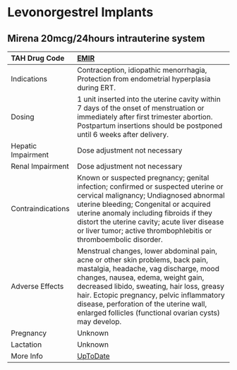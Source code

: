# Levonorgestrel Implants

## Mirena 20mcg/24hours intrauterine system

| TAH Drug Code      | [EMIR](https://www.tahsda.org.tw/drugs/hissearch.php?drug_code=EMIR)                                                                                                                                                                                                                                                                                           |
|:-------------------|:---------------------------------------------------------------------------------------------------------------------------------------------------------------------------------------------------------------------------------------------------------------------------------------------------------------------------------------------------------------|
| Indications        | Contraception, idiopathic menorrhagia, Protection from endometrial hyperplasia during ERT.                                                                                                                                                                                                                                                                     |
| Dosing             | 1 unit inserted into the uterine cavity within 7 days of the onset of menstruation or immediately after first trimester abortion. Postpartum insertions should be postponed until 6 weeks after delivery.                                                                                                                                                      |
| Hepatic Impairment | Dose adjustment not necessary                                                                                                                                                                                                                                                                                                                                  |
| Renal Impairment   | Dose adjustment not necessary                                                                                                                                                                                                                                                                                                                                  |
| Contraindications  | Known or suspected pregnancy; genital infection; confirmed or suspected uterine or cervical malignancy; Undiagnosed abnormal uterine bleeding; Congenital or acquired uterine anomaly including fibroids if they distort the uterine cavity; acute liver disease or liver tumor; active thrombophlebitis or thromboembolic disorder.                           |
| Adverse Effects    | Menstrual changes, lower abdominal pain, acne or other skin problems, back pain, mastalgia, headache, vag discharge, mood changes, nausea, edema, weight gain, decreased libido, sweating, hair loss, greasy hair. Ectopic pregnancy, pelvic inflammatory disease, perforation of the uterine wall, enlarged follicles (functional ovarian cysts) may develop. |
| Pregnancy          | Unknown                                                                                                                                                                                                                                                                                                                                                        |
| Lactation          | Unknown                                                                                                                                                                                                                                                                                                                                                        |
| More Info          | [UpToDate](https://www.uptodate.com/contents/levonorgestrel-implants-drug-information)                                                                                                                                                                                                                                                                         |

